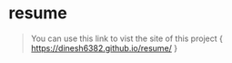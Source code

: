 # resume

> You can use this link to vist the site of this project
{ https://dinesh6382.github.io/resume/ }
